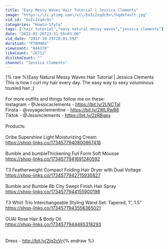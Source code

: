 ```yaml
---
title: "Easy Messy Waves Hair Tutorial | Jessica Clements"
image: "https:\/\/i.ytimg.com\/vi\/EoIc2zqdc9s\/hqdefault.jpg"
vid_id: "EoIc2zqdc9s"
categories: "Howto-Style"
tags: ["hair tutorial","easy natural messy waves","jessica clements"]
date: "2022-01-26T23:31:55+03:00"
vid_date: "2017-10-29T20:01:59Z"
duration: "PT6M48S"
viewcount: "944370"
likeCount: "26711"
dislikeCount: ""
channel: "Jessica Clements"
---
```

{% raw %}Easy Natural Messy Waves Hair Tutorial | Jessica Clements<br />This is how I curl my hair every day. The easy way to sexy voluminous tousled hair ;)<br /><br />For more outfits and things follow me on these:<br />Instagram - @Jessicaclements - <a rel="nofollow" target="blank" href="https://bit.ly/2LNCTal">https://bit.ly/2LNCTal</a><br />Finsta - @voyageclementine - <a rel="nofollow" target="blank" href="https://bit.ly/2WLRwB8">https://bit.ly/2WLRwB8</a><br />Tiktok - @Jessmclements - <a rel="nofollow" target="blank" href="https://bit.ly/2zRBgps">https://bit.ly/2zRBgps</a><br /><br />Products: <br /><br />Oribe Supershine Light Moisturizing Cream<br /><a rel="nofollow" target="blank" href="https://shop-links.co/1734577940800867418">https://shop-links.co/1734577940800867418</a><br /><br />Bumble and bumbleThickening Full Form Soft Mousse<br /><a rel="nofollow" target="blank" href="https://shop-links.co/1734577941691240592">https://shop-links.co/1734577941691240592</a><br /><br />T3 Featherweight Compact Folding Hair Dryer with Dual Voltage<br /><a rel="nofollow" target="blank" href="https://shop-links.co/1734577942715930827">https://shop-links.co/1734577942715930827</a><br /><br />Bumble and Bumble Bb City Swept Finish Hair Spray<br /><a rel="nofollow" target="blank" href="https://shop-links.co/1734577944155900198">https://shop-links.co/1734577944155900198</a><br /><br />T3 Whirl Trio Interchangeable Styling Wand Set: Tapered, 1”, 1.5”<br /><a rel="nofollow" target="blank" href="https://shop-links.co/1734577943556365021">https://shop-links.co/1734577943556365021</a><br /><br />OUAI Rose Hair &amp; Body Oil <br /><a rel="nofollow" target="blank" href="https://shop-links.co/1734577944485318293">https://shop-links.co/1734577944485318293</a><br /><br /><br />Dress - <a rel="nofollow" target="blank" href="http://bit.ly/2lq2cVr">http://bit.ly/2lq2cVr</a>{% endraw %}
